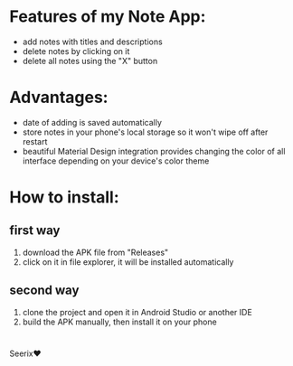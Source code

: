 # Features of my Note App:
- add notes with titles and descriptions
- delete notes by clicking on it
- delete all notes using the "X" button
# Advantages:
- date of adding is saved automatically
- store notes in your phone's local storage so it won't wipe off after restart
- beautiful Material Design integration provides changing the color of all interface depending on your device's color theme
# How to install:
## first way
1) download the APK file from "Releases"
2) click on it in file explorer, it will be installed automatically
## second way
1) clone the project and open it in Android Studio or another IDE
2) build the APK manually, then install it on your phone
#
Seerix❤️

